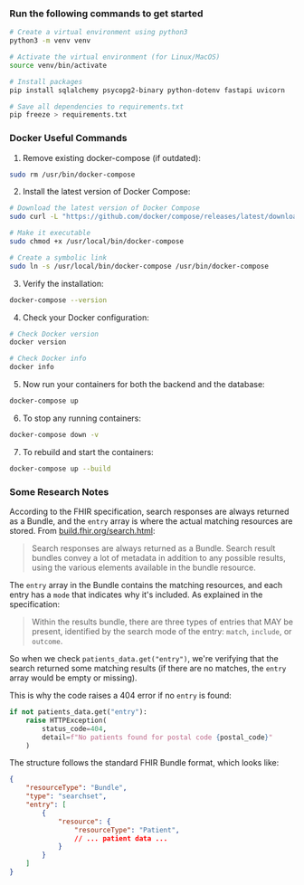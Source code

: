 ### Run the following commands to get started

```bash
# Create a virtual environment using python3
python3 -m venv venv

# Activate the virtual environment (for Linux/MacOS)
source venv/bin/activate

# Install packages
pip install sqlalchemy psycopg2-binary python-dotenv fastapi uvicorn

# Save all dependencies to requirements.txt
pip freeze > requirements.txt
```


### Docker Useful Commands

1. Remove existing docker-compose (if outdated):
```bash
sudo rm /usr/bin/docker-compose
```

2. Install the latest version of Docker Compose:
```bash
# Download the latest version of Docker Compose
sudo curl -L "https://github.com/docker/compose/releases/latest/download/docker-compose-$(uname -s)-$(uname -m)" -o /usr/local/bin/docker-compose

# Make it executable
sudo chmod +x /usr/local/bin/docker-compose

# Create a symbolic link
sudo ln -s /usr/local/bin/docker-compose /usr/bin/docker-compose
```

3. Verify the installation:
```bash
docker-compose --version
```

4. Check your Docker configuration:
```bash
# Check Docker version
docker version

# Check Docker info
docker info
```

5. Now run your containers for both the backend and the database:
```bash
docker-compose up
```

6. To stop any running containers:
```bash
docker-compose down -v
```

7. To rebuild and start the containers:
```bash
docker-compose up --build
```



### Some Research Notes

According to the FHIR specification, search responses are always returned as a Bundle, and the `entry` array is where the actual matching resources are stored. From [build.fhir.org/search.html](https://build.fhir.org/search.html):

> Search responses are always returned as a Bundle. Search result bundles convey a lot of metadata in addition to any possible results, using the various elements available in the bundle resource.

The `entry` array in the Bundle contains the matching resources, and each entry has a `mode` that indicates why it's included. As explained in the specification:

> Within the results bundle, there are three types of entries that MAY be present, identified by the search mode of the entry: `match`, `include`, or `outcome`.

So when we check `patients_data.get("entry")`, we're verifying that the search returned some matching results (if there are no matches, the `entry` array would be empty or missing).

This is why the code raises a 404 error if no `entry` is found:
```python:app/main.py
if not patients_data.get("entry"):
    raise HTTPException(
        status_code=404,
        detail=f"No patients found for postal code {postal_code}"
    )
```

The structure follows the standard FHIR Bundle format, which looks like:
```json
{
    "resourceType": "Bundle",
    "type": "searchset",
    "entry": [
        {
            "resource": {
                "resourceType": "Patient",
                // ... patient data ...
            }
        }
    ]
}
```